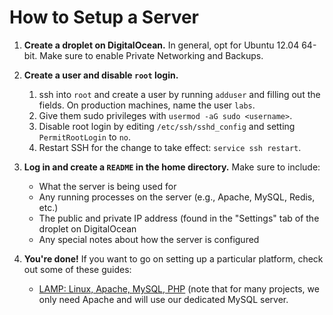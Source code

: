 How to Setup a Server
=====================

1. **Create a droplet on DigitalOcean.** In general, opt for Ubuntu 12.04 64-bit. Make sure to
   enable Private Networking and Backups.

1. **Create a user and disable `root` login.**

   1. ssh into  `root` and create a user by running `adduser` and filling out the fields. On
      production machines, name the user `labs`.
   1. Give them sudo privileges with `usermod -aG sudo <username>`.
   1. Disable root login by editing `/etc/ssh/sshd_config` and setting `PermitRootLogin` to `no`.
   1. Restart SSH for the change to take effect: `service ssh restart`.

1. **Log in and create a `README` in the home directory.** Make sure to include:

   - What the server is being used for
   - Any running processes on the server (e.g., Apache, MySQL, Redis, etc.)
   - The public and private IP address (found in the "Settings" tab of the droplet on DigitalOcean
   - Any special notes about how the server is configured

1. **You're done!** If you want to go on setting up a particular platform, check out some of these
   guides:

   - [LAMP: Linux, Apache, MySQL, PHP](https://www.digitalocean.com/community/articles/how-to-install-linux-apache-mysql-php-lamp-stack-on-ubuntu) (note that for many projects, we only need Apache
     and will use our dedicated MySQL server.
